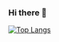 ### Hi there 👋

[![Top Langs](https://github-readme-stats.vercel.app/api/top-langs/?username=Sashayerty&layout=compact&theme=vision-friendly-dark)](https://github.com/anuraghazra/github-readme-stats)

<!--
**Sashayerty/Sashayerty** is a ✨ _special_ ✨ repository because its `README.md` (this file) appears on your GitHub profile.

Here are some ideas to get you started:

- 🔭 I’m currently working on ...
- 🌱 I’m currently learning ...
- 👯 I’m looking to collaborate on ...
- 🤔 I’m looking for help with ...
- 💬 Ask me about ...
- 📫 How to reach me: ...
- 😄 Pronouns: ...
- ⚡ Fun fact: ...
-->
